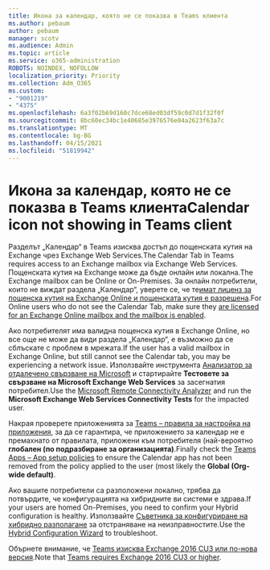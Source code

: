 ```yaml
---
title: Икона за календар, която не се показва в Teams клиента
ms.author: pebaum
author: pebaum
manager: scotv
ms.audience: Admin
ms.topic: article
ms.service: o365-administration
ROBOTS: NOINDEX, NOFOLLOW
localization_priority: Priority
ms.collection: Adm_O365
ms.custom:
- "9001219"
- "4375"
ms.openlocfilehash: 6a3f02b69d160c7dce68ed03df59c0d7d1f32f0f
ms.sourcegitcommit: 8bc60ec34bc1e40685e3976576e04a2623f63a7c
ms.translationtype: MT
ms.contentlocale: bg-BG
ms.lasthandoff: 04/15/2021
ms.locfileid: "51819942"
---
```

# <a name="calendar-icon-not-showing-in-teams-client"></a><span data-ttu-id="a6d7f-102">Икона за календар, която не се показва в Teams клиента</span><span class="sxs-lookup"><span data-stu-id="a6d7f-102">Calendar icon not showing in Teams client</span></span>

<span data-ttu-id="a6d7f-103">Разделът „Календар“ в Teams изисква достъп до пощенската кутия на Exchange чрез Exchange Web Services.</span><span class="sxs-lookup"><span data-stu-id="a6d7f-103">The Calendar Tab in Teams requires access to an Exchange mailbox via Exchange Web Services.</span></span> <span data-ttu-id="a6d7f-104">Пощенската кутия на Exchange може да бъде онлайн или локална.</span><span class="sxs-lookup"><span data-stu-id="a6d7f-104">The Exchange mailbox can be Online or On-Premises.</span></span> <span data-ttu-id="a6d7f-105">За онлайн потребители, които не виждат раздела „Календар“, уверете се, че те[имат лиценз за пощенска кутия на Exchange Online и пощенската кутия е разрешена](https://docs.microsoft.com/exchange/recipients-in-exchange-online/create-user-mailboxes).</span><span class="sxs-lookup"><span data-stu-id="a6d7f-105">For Online users who do not see the Calendar Tab, make sure they [are licensed for an Exchange Online mailbox and the mailbox is enabled](https://docs.microsoft.com/exchange/recipients-in-exchange-online/create-user-mailboxes).</span></span>

<span data-ttu-id="a6d7f-106">Ако потребителят има валидна пощенска кутия в Exchange Online, но все още не може да види раздела „Календар“, е възможно да се сблъскате с проблем в мрежата.</span><span class="sxs-lookup"><span data-stu-id="a6d7f-106">If the user has a valid mailbox in Exchange Online, but still cannot see the Calendar tab, you may be experiencing a network issue.</span></span> <span data-ttu-id="a6d7f-107">Използвайте инструмента [Анализатор за отдалечено свързване на Microsoft](https://testconnectivity.microsoft.com/) и стартирайте **Тестовете за свързване на Microsoft Exchange Web Services** за засегнатия потребител.</span><span class="sxs-lookup"><span data-stu-id="a6d7f-107">Use the [Microsoft Remote Connectivity Analyzer](https://testconnectivity.microsoft.com/) and run the **Microsoft Exchange Web Services Connectivity Tests** for the impacted user.</span></span>

<span data-ttu-id="a6d7f-108">Накрая проверете приложенията за [Teams – правила за настройка на приложения](https://admin.teams.microsoft.com/policies/app-setup), за да се гарантира, че приложението за календар не е премахнато от правилата, приложени към потребителя (най-вероятно **глобален (по подразбиране за организацията)**.</span><span class="sxs-lookup"><span data-stu-id="a6d7f-108">Finally check the [Teams Apps – App setup policies](https://admin.teams.microsoft.com/policies/app-setup) to ensure the Calendar app has not been removed from the policy applied to the user (most likely the **Global (Org-wide default)**.</span></span>

<span data-ttu-id="a6d7f-109">Ако вашите потребители са разположени локално, трябва да потвърдите, че конфигурацията на хибридните ви системи е здрава.</span><span class="sxs-lookup"><span data-stu-id="a6d7f-109">If your users are homed On-Premises, you need to confirm your Hybrid configuration is healthy.</span></span> <span data-ttu-id="a6d7f-110">Използвайте [Съветника за конфигуриране на хибридно разполагане](https://docs.microsoft.com/exchange/hybrid-deployment/hybrid-agent) за отстраняване на неизправностите.</span><span class="sxs-lookup"><span data-stu-id="a6d7f-110">Use the [Hybrid Configuration Wizard](https://docs.microsoft.com/exchange/hybrid-deployment/hybrid-agent) to troubleshoot.</span></span>

<span data-ttu-id="a6d7f-111">Обърнете внимание, че [Teams изисква Exchange 2016 CU3 или по-нова версия](https://docs.microsoft.com/microsoftteams/exchange-teams-interact).</span><span class="sxs-lookup"><span data-stu-id="a6d7f-111">Note that [Teams requires Exchange 2016 CU3 or higher](https://docs.microsoft.com/microsoftteams/exchange-teams-interact).</span></span>
